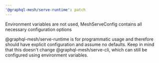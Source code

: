 ```yaml
---
'@graphql-mesh/serve-runtime': patch
---
```


Environment variables are not used, MeshServeConfig contains all necessary configuration options

@graphql-mesh/serve-runtime is for programmatic usage and therefore should have explicit configuration and assume no defaults. Keep in mind that this doesn't change @graphql-mesh/serve-cli, which can still be configured using environment variables.
